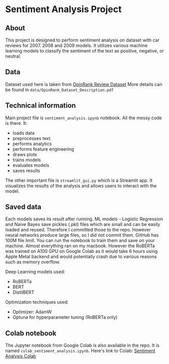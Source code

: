 # Sentiment Analysis Project
## About
This project is designed to perform sentiment analysis on dataset with car reviews for 2007. 2008 and 2009 models. It utilizes various machine learning models to classify the sentiment of the text as positive, negative, or neutral.
## Data
Dataset used here is taken from [OpinRank Review Dataset](https://archive.ics.uci.edu/dataset/205/opinrank+review+dataset)
More details can be found in `data/OpinRank_Dataset_Description.pdf`
## Technical information

Main project file is `sentiment_analysis.ipynb` notebook. All the messy code is there. It:
* loads data
* preprocesses text
* performs analytics
* performs feature engineering
* draws plots
* trains models
* evaluates models
* saves results

The other important file is `streamlit_gui.py` which is a Streamlit app. 
It visualizes the results of the analysis and allows users to interact with the model.

## Saved data
Each models saves its result after running. ML models  - Logistic Regression and Naive Bayes save pickles (.pkl) files which are small and can be easily loaded and reused. Therefore I committed those to the repo. However neural networks produce large files, so I did not commit them. GitHub has 100M file limit. You can run the notebook to train them and save on your machine. 
Almost everything ran on my macbook. However the RoBERTa was trained on A100 GPU on Google Colab as it would take 6 hours using Apple Metal backend and would potentially crash due to various reasons such as memory overflow.

Deep Learning models used:
* RoBERTa
* BERT
* DistilBERT

Optimization techniques used:
* Optimizer: AdamW
* Optuna for hyperparameter tuning (RoBERTa only)

## Colab notebook

The Jupyter notebook from Google Colab is also available in the repo. It is named `colab_sentiment_analysis.ipynb`. Here's link to Colab: [Sentiment Analysis Colab](https://colab.research.google.com/drive/1YI6isePSJgh7T5xiKNGKKiFfNI1Tp_LJ?usp=sharing)